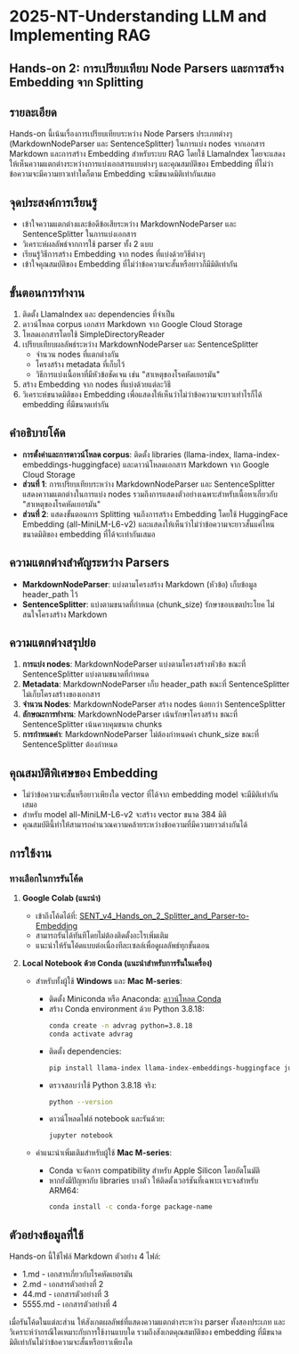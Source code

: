 # 2025-NT-Understanding LLM and Implementing RAG

## Hands-on 2: การเปรียบเทียบ Node Parsers และการสร้าง Embedding จาก Splitting

## รายละเอียด
Hands-on นี้เน้นเรื่องการเปรียบเทียบระหว่าง Node Parsers ประเภทต่างๆ (MarkdownNodeParser และ SentenceSplitter) ในการแบ่ง nodes จากเอกสาร Markdown และการสร้าง Embedding สำหรับระบบ RAG โดยใช้ LlamaIndex โดยจะแสดงให้เห็นความแตกต่างระหว่างการแบ่งเอกสารแบบต่างๆ และคุณสมบัติของ Embedding ที่ไม่ว่าข้อความจะมีความยาวเท่าใดก็ตาม Embedding จะมีขนาดมิติเท่ากันเสมอ

## จุดประสงค์การเรียนรู้
* เข้าใจความแตกต่างและข้อดีข้อเสียระหว่าง MarkdownNodeParser และ SentenceSplitter ในการแบ่งเอกสาร
* วิเคราะห์ผลลัพธ์จากการใช้ parser ทั้ง 2 แบบ
* เรียนรู้วิธีการสร้าง Embedding จาก nodes ที่แบ่งด้วยวิธีต่างๆ
* เข้าใจคุณสมบัติของ Embedding ที่ไม่ว่าข้อความจะสั้นหรือยาวก็มีมิติเท่ากัน

## ขั้นตอนการทำงาน
1. ติดตั้ง LlamaIndex และ dependencies ที่จำเป็น
2. ดาวน์โหลด corpus เอกสาร Markdown จาก Google Cloud Storage
3. โหลดเอกสารโดยใช้ SimpleDirectoryReader
4. เปรียบเทียบผลลัพธ์ระหว่าง MarkdownNodeParser และ SentenceSplitter
   - จำนวน nodes ที่แตกต่างกัน
   - โครงสร้าง metadata ที่เก็บไว้
   - วิธีการแบ่งเนื้อหาที่มีหัวข้อชัดเจน เช่น "สาเหตุของโรคหัดเยอรมัน"
5. สร้าง Embedding จาก nodes ที่แบ่งด้วยแต่ละวิธี
6. วิเคราะห์ขนาดมิติของ Embedding เพื่อแสดงให้เห็นว่าไม่ว่าข้อความจะยาวเท่าไรก็ได้ embedding ที่มีขนาดเท่ากัน

## คำอธิบายโค้ด
- **การตั้งค่าและการดาวน์โหลด corpus**: ติดตั้ง libraries (llama-index, llama-index-embeddings-huggingface) และดาวน์โหลดเอกสาร Markdown จาก Google Cloud Storage
- **ส่วนที่ 1**: การเปรียบเทียบระหว่าง MarkdownNodeParser และ SentenceSplitter แสดงความแตกต่างในการแบ่ง nodes รวมถึงการแสดงตัวอย่างเฉพาะสำหรับเนื้อหาเกี่ยวกับ "สาเหตุของโรคหัดเยอรมัน"
- **ส่วนที่ 2**: แสดงขั้นตอนการ Splitting จนถึงการสร้าง Embedding โดยใช้ HuggingFace Embedding (all-MiniLM-L6-v2) และแสดงให้เห็นว่าไม่ว่าข้อความจะยาวสั้นแค่ไหน ขนาดมิติของ embedding ที่ได้จะเท่ากันเสมอ

## ความแตกต่างสำคัญระหว่าง Parsers
- **MarkdownNodeParser**: แบ่งตามโครงสร้าง Markdown (หัวข้อ) เก็บข้อมูล header_path ไว้
- **SentenceSplitter**: แบ่งตามขนาดที่กำหนด (chunk_size) รักษาขอบเขตประโยค ไม่สนใจโครงสร้าง Markdown

## ความแตกต่างสรุปย่อ
1. **การแบ่ง nodes**: MarkdownNodeParser แบ่งตามโครงสร้างหัวข้อ ขณะที่ SentenceSplitter แบ่งตามขนาดที่กำหนด
2. **Metadata**: MarkdownNodeParser เก็บ header_path ขณะที่ SentenceSplitter ไม่เก็บโครงสร้างของเอกสาร
3. **จำนวน Nodes**: MarkdownNodeParser สร้าง nodes น้อยกว่า SentenceSplitter
4. **ลักษณะการทำงาน**: MarkdownNodeParser เน้นรักษาโครงสร้าง ขณะที่ SentenceSplitter เน้นควบคุมขนาด chunks
5. **การกำหนดค่า**: MarkdownNodeParser ไม่ต้องกำหนดค่า chunk_size ขณะที่ SentenceSplitter ต้องกำหนด

## คุณสมบัติพิเศษของ Embedding
- ไม่ว่าข้อความจะสั้นหรือยาวเพียงใด vector ที่ได้จาก embedding model จะมีมิติเท่ากันเสมอ
- สำหรับ model all-MiniLM-L6-v2 จะสร้าง vector ขนาด 384 มิติ
- คุณสมบัตินี้ทำให้สามารถคำนวณความคล้ายระหว่างข้อความที่มีความยาวต่างกันได้

## การใช้งาน

### ทางเลือกในการรันโค้ด

1. **Google Colab (แนะนำ)**
   * เข้าถึงโค้ดได้ที่: [SENT_v4_Hands_on_2_Splitter_and_Parser-to-Embedding](https://colab.research.google.com/drive/1FItIdXnoYMKlljmENSF1dCxF6NIJRdum?usp=sharing)
   * สามารถรันได้ทันทีโดยไม่ต้องติดตั้งอะไรเพิ่มเติม
   * แนะนำให้รันโค้ดแบบต่อเนื่องทีละเซลล์เพื่อดูผลลัพธ์ทุกขั้นตอน

2. **Local Notebook ด้วย Conda (แนะนำสำหรับการรันในเครื่อง)**
   * สำหรับทั้งผู้ใช้ **Windows** และ **Mac M-series**:
     - ติดตั้ง Miniconda หรือ Anaconda: [ดาวน์โหลด Conda](https://docs.conda.io/projects/conda/en/latest/user-guide/install/index.html)
     - สร้าง Conda environment ด้วย Python 3.8.18:
       ```bash
       conda create -n advrag python=3.8.18
       conda activate advrag
       ```
     - ติดตั้ง dependencies:
       ```bash
       pip install llama-index llama-index-embeddings-huggingface jupyter
       ```
     - ตรวจสอบว่าใช้ Python 3.8.18 จริง:
       ```bash
       python --version
       ```
     - ดาวน์โหลดไฟล์ notebook และรันด้วย:
       ```bash
       jupyter notebook
       ```
     
   * คำแนะนำเพิ่มเติมสำหรับผู้ใช้ **Mac M-series**:
     - Conda จะจัดการ compatibility สำหรับ Apple Silicon โดยอัตโนมัติ
     - หากยังมีปัญหากับ libraries บางตัว ให้ติดตั้งเวอร์ชันที่เฉพาะเจาะจงสำหรับ ARM64:
       ```bash
       conda install -c conda-forge package-name
       ```

## ตัวอย่างข้อมูลที่ใช้
Hands-on นี้ใช้ไฟล์ Markdown ตัวอย่าง 4 ไฟล์:
- 1.md - เอกสารเกี่ยวกับโรคหัดเยอรมัน
- 2.md - เอกสารตัวอย่างที่ 2
- 44.md - เอกสารตัวอย่างที่ 3
- 5555.md - เอกสารตัวอย่างที่ 4

เมื่อรันโค้ดในแต่ละส่วน ให้สังเกตผลลัพธ์ที่แสดงความแตกต่างระหว่าง parser ทั้งสองประเภท และวิเคราะห์ว่ากรณีใดเหมาะกับการใช้งานแบบใด รวมถึงสังเกตคุณสมบัติของ embedding ที่มีขนาดมิติเท่ากันไม่ว่าข้อความจะสั้นหรือยาวเพียงใด
